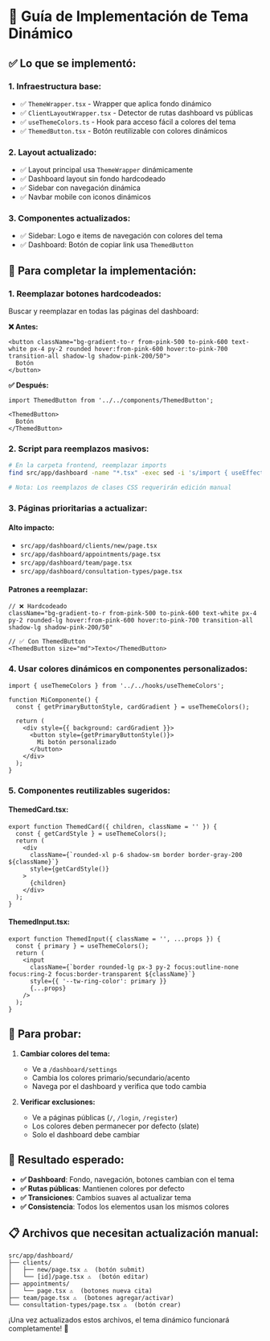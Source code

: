 # 🎨 Guía de Implementación de Tema Dinámico

## ✅ **Lo que se implementó:**

### 1. **Infraestructura base:**
- ✅ `ThemeWrapper.tsx` - Wrapper que aplica fondo dinámico
- ✅ `ClientLayoutWrapper.tsx` - Detector de rutas dashboard vs públicas
- ✅ `useThemeColors.ts` - Hook para acceso fácil a colores del tema
- ✅ `ThemedButton.tsx` - Botón reutilizable con colores dinámicos

### 2. **Layout actualizado:**
- ✅ Layout principal usa `ThemeWrapper` dinámicamente
- ✅ Dashboard layout sin fondo hardcodeado
- ✅ Sidebar con navegación dinámica
- ✅ Navbar mobile con iconos dinámicos

### 3. **Componentes actualizados:**
- ✅ Sidebar: Logo e items de navegación con colores del tema
- ✅ Dashboard: Botón de copiar link usa `ThemedButton`

## 🚀 **Para completar la implementación:**

### 1. **Reemplazar botones hardcodeados:**

Buscar y reemplazar en todas las páginas del dashboard:

**❌ Antes:**
```tsx
<button className="bg-gradient-to-r from-pink-500 to-pink-600 text-white px-4 py-2 rounded hover:from-pink-600 hover:to-pink-700 transition-all shadow-lg shadow-pink-200/50">
  Botón
</button>
```

**✅ Después:**
```tsx
import ThemedButton from '../../components/ThemedButton';

<ThemedButton>
  Botón  
</ThemedButton>
```

### 2. **Script para reemplazos masivos:**

```bash
# En la carpeta frontend, reemplazar imports
find src/app/dashboard -name "*.tsx" -exec sed -i 's/import { useEffect, useState }/import { useEffect, useState }\nimport ThemedButton from "..\/..\/components\/ThemedButton";/g' {} \;

# Nota: Los reemplazos de clases CSS requerirán edición manual
```

### 3. **Páginas prioritarias a actualizar:**

#### **Alto impacto:**
- `src/app/dashboard/clients/new/page.tsx`
- `src/app/dashboard/appointments/page.tsx` 
- `src/app/dashboard/team/page.tsx`
- `src/app/dashboard/consultation-types/page.tsx`

#### **Patrones a reemplazar:**
```tsx
// ❌ Hardcodeado
className="bg-gradient-to-r from-pink-500 to-pink-600 text-white px-4 py-2 rounded-lg hover:from-pink-600 hover:to-pink-700 transition-all shadow-lg shadow-pink-200/50"

// ✅ Con ThemedButton
<ThemedButton size="md">Texto</ThemedButton>
```

### 4. **Usar colores dinámicos en componentes personalizados:**

```tsx
import { useThemeColors } from '../../hooks/useThemeColors';

function MiComponente() {
  const { getPrimaryButtonStyle, cardGradient } = useThemeColors();
  
  return (
    <div style={{ background: cardGradient }}>
      <button style={getPrimaryButtonStyle()}>
        Mi botón personalizado
      </button>
    </div>
  );
}
```

### 5. **Componentes reutilizables sugeridos:**

#### **ThemedCard.tsx:**
```tsx
export function ThemedCard({ children, className = '' }) {
  const { getCardStyle } = useThemeColors();
  return (
    <div 
      className={`rounded-xl p-6 shadow-sm border border-gray-200 ${className}`}
      style={getCardStyle()}
    >
      {children}
    </div>
  );
}
```

#### **ThemedInput.tsx:**
```tsx
export function ThemedInput({ className = '', ...props }) {
  const { primary } = useThemeColors();
  return (
    <input
      className={`border rounded-lg px-3 py-2 focus:outline-none focus:ring-2 focus:border-transparent ${className}`}
      style={{ '--tw-ring-color': primary }}
      {...props}
    />
  );
}
```

## 🧪 **Para probar:**

1. **Cambiar colores del tema:**
   - Ve a `/dashboard/settings`
   - Cambia los colores primario/secundario/acento
   - Navega por el dashboard y verifica que todo cambia

2. **Verificar exclusiones:**
   - Ve a páginas públicas (`/`, `/login`, `/register`)
   - Los colores deben permanecer por defecto (slate)
   - Solo el dashboard debe cambiar

## 🎯 **Resultado esperado:**

- **✅ Dashboard**: Fondo, navegación, botones cambian con el tema
- **✅ Rutas públicas**: Mantienen colores por defecto
- **✅ Transiciones**: Cambios suaves al actualizar tema
- **✅ Consistencia**: Todos los elementos usan los mismos colores

## 📋 **Archivos que necesitan actualización manual:**

```
src/app/dashboard/
├── clients/
│   ├── new/page.tsx ⚠️  (botón submit)
│   └── [id]/page.tsx ⚠️  (botón editar)
├── appointments/
│   └── page.tsx ⚠️  (botones nueva cita)
├── team/page.tsx ⚠️  (botones agregar/activar)
└── consultation-types/page.tsx ⚠️  (botón crear)
```

¡Una vez actualizados estos archivos, el tema dinámico funcionará completamente! 🎨